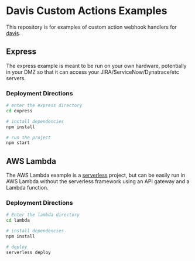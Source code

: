 # Davis Custom Actions Examples

This repository is for examples of custom action webhook handlers for [davis](davis.dynatrace.com).

## Express

The express example is meant to be run on your own hardware, potentially in your DMZ so that it can access your JIRA/ServiceNow/Dynatrace/etc servers.

### Deployment Directions

```bash
# enter the express directory
cd express

# install dependencies
npm install

# run the project
npm start
```

## AWS Lambda

The AWS Lambda example is a [serverless](serverless.com) project, but can be easily run in AWS Lambda without the serverless framework using an API gateway and a Lambda function.

### Deployment Directions

```bash
# Enter the lambda directory
cd lambda

# install dependencies
npm install

# deploy
serverless deploy
```

